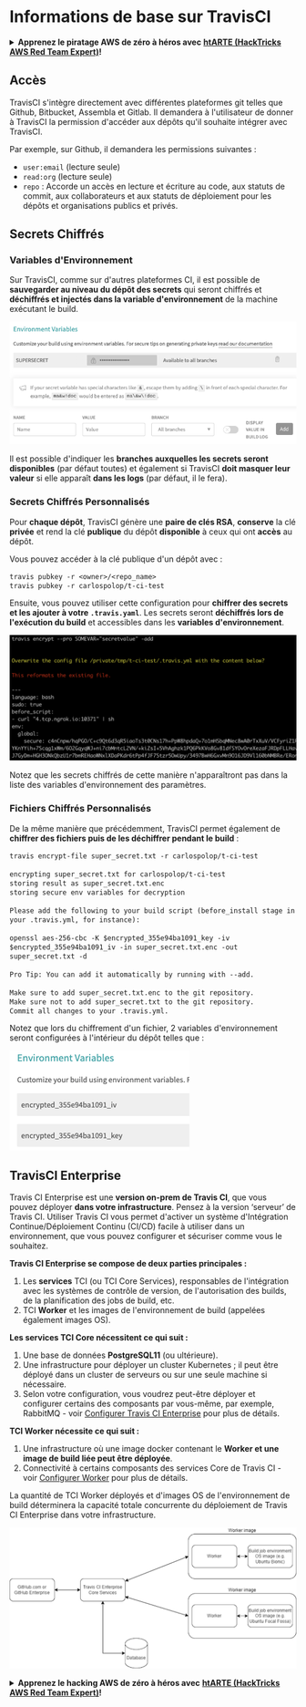 # Informations de base sur TravisCI

<details>

<summary><strong>Apprenez le piratage AWS de zéro à héros avec</strong> <a href="https://training.hacktricks.xyz/courses/arte"><strong>htARTE (HackTricks AWS Red Team Expert)</strong></a><strong>!</strong></summary>

Autres moyens de soutenir HackTricks :

* Si vous souhaitez voir votre **entreprise annoncée dans HackTricks** ou **télécharger HackTricks en PDF**, consultez les [**PLANS D'ABONNEMENT**](https://github.com/sponsors/carlospolop)!
* Obtenez le [**merchandising officiel PEASS & HackTricks**](https://peass.creator-spring.com)
* Découvrez [**La Famille PEASS**](https://opensea.io/collection/the-peass-family), notre collection d'[**NFTs**](https://opensea.io/collection/the-peass-family) exclusifs
* **Rejoignez le** 💬 [**groupe Discord**](https://discord.gg/hRep4RUj7f) ou le [**groupe telegram**](https://t.me/peass) ou **suivez** moi sur **Twitter** 🐦 [**@carlospolopm**](https://twitter.com/carlospolopm)**.**
* **Partagez vos astuces de piratage en soumettant des PR aux dépôts github** [**HackTricks**](https://github.com/carlospolop/hacktricks) et [**HackTricks Cloud**](https://github.com/carlospolop/hacktricks-cloud).

</details>

## Accès

TravisCI s'intègre directement avec différentes plateformes git telles que Github, Bitbucket, Assembla et Gitlab. Il demandera à l'utilisateur de donner à TravisCI la permission d'accéder aux dépôts qu'il souhaite intégrer avec TravisCI.

Par exemple, sur Github, il demandera les permissions suivantes :

* `user:email` (lecture seule)
* `read:org` (lecture seule)
* `repo` : Accorde un accès en lecture et écriture au code, aux statuts de commit, aux collaborateurs et aux statuts de déploiement pour les dépôts et organisations publics et privés.

## Secrets Chiffrés

### Variables d'Environnement

Sur TravisCI, comme sur d'autres plateformes CI, il est possible de **sauvegarder au niveau du dépôt des secrets** qui seront chiffrés et **déchiffrés et injectés dans la variable d'environnement** de la machine exécutant le build.

![](<../../.gitbook/assets/image (44).png>)

Il est possible d'indiquer les **branches auxquelles les secrets seront disponibles** (par défaut toutes) et également si TravisCI **doit masquer leur valeur** si elle apparaît **dans les logs** (par défaut, il le fera).

### Secrets Chiffrés Personnalisés

Pour **chaque dépôt**, TravisCI génère une **paire de clés RSA**, **conserve** la clé **privée** et rend la clé **publique** du dépôt **disponible** à ceux qui ont **accès** au dépôt.

Vous pouvez accéder à la clé publique d'un dépôt avec :
```
travis pubkey -r <owner>/<repo_name>
travis pubkey -r carlospolop/t-ci-test
```
Ensuite, vous pouvez utiliser cette configuration pour **chiffrer des secrets et les ajouter à votre `.travis.yaml`**. Les secrets seront **déchiffrés lors de l'exécution du build** et accessibles dans les **variables d'environnement**.

![](<../../.gitbook/assets/image (2) (2) (1) (1).png>)

Notez que les secrets chiffrés de cette manière n'apparaîtront pas dans la liste des variables d'environnement des paramètres.

### Fichiers Chiffrés Personnalisés

De la même manière que précédemment, TravisCI permet également de **chiffrer des fichiers puis de les déchiffrer pendant le build** :
```
travis encrypt-file super_secret.txt -r carlospolop/t-ci-test

encrypting super_secret.txt for carlospolop/t-ci-test
storing result as super_secret.txt.enc
storing secure env variables for decryption

Please add the following to your build script (before_install stage in your .travis.yml, for instance):

openssl aes-256-cbc -K $encrypted_355e94ba1091_key -iv $encrypted_355e94ba1091_iv -in super_secret.txt.enc -out super_secret.txt -d

Pro Tip: You can add it automatically by running with --add.

Make sure to add super_secret.txt.enc to the git repository.
Make sure not to add super_secret.txt to the git repository.
Commit all changes to your .travis.yml.
```
Notez que lors du chiffrement d'un fichier, 2 variables d'environnement seront configurées à l'intérieur du dépôt telles que :

![](<../../.gitbook/assets/image (23).png>)

## TravisCI Enterprise

Travis CI Enterprise est une **version on-prem de Travis CI**, que vous pouvez déployer **dans votre infrastructure**. Pensez à la version ‘serveur’ de Travis CI. Utiliser Travis CI vous permet d'activer un système d'Intégration Continue/Déploiement Continu (CI/CD) facile à utiliser dans un environnement, que vous pouvez configurer et sécuriser comme vous le souhaitez.

**Travis CI Enterprise se compose de deux parties principales :**

1. Les **services** TCI (ou TCI Core Services), responsables de l'intégration avec les systèmes de contrôle de version, de l'autorisation des builds, de la planification des jobs de build, etc.
2. TCI **Worker** et les images de l'environnement de build (appelées également images OS).

**Les services TCI Core nécessitent ce qui suit :**

1. Une base de données **PostgreSQL11** (ou ultérieure).
2. Une infrastructure pour déployer un cluster Kubernetes ; il peut être déployé dans un cluster de serveurs ou sur une seule machine si nécessaire.
3. Selon votre configuration, vous voudrez peut-être déployer et configurer certains des composants par vous-même, par exemple, RabbitMQ - voir [Configurer Travis CI Enterprise](https://docs.travis-ci.com/user/enterprise/tcie-3.x-setting-up-travis-ci-enterprise/) pour plus de détails.

**TCI Worker nécessite ce qui suit :**

1. Une infrastructure où une image docker contenant le **Worker et une image de build liée peut être déployée**.
2. Connectivité à certains composants des services Core de Travis CI - voir [Configurer Worker](https://docs.travis-ci.com/user/enterprise/setting-up-worker/) pour plus de détails.

La quantité de TCI Worker déployés et d'images OS de l'environnement de build déterminera la capacité totale concurrente du déploiement de Travis CI Enterprise dans votre infrastructure.

![](<../../.gitbook/assets/image (8) (1) (1) (1) (1) (1).png>)

<details>

<summary><strong>Apprenez le hacking AWS de zéro à héros avec</strong> <a href="https://training.hacktricks.xyz/courses/arte"><strong>htARTE (HackTricks AWS Red Team Expert)</strong></a><strong>!</strong></summary>

Autres moyens de soutenir HackTricks :

* Si vous souhaitez voir votre **entreprise annoncée dans HackTricks** ou **télécharger HackTricks en PDF**, consultez les [**PLANS D'ABONNEMENT**](https://github.com/sponsors/carlospolop)!
* Obtenez le [**merchandising officiel PEASS & HackTricks**](https://peass.creator-spring.com)
* Découvrez [**La Famille PEASS**](https://opensea.io/collection/the-peass-family), notre collection d'[**NFTs**](https://opensea.io/collection/the-peass-family) exclusifs
* **Rejoignez le** 💬 [**groupe Discord**](https://discord.gg/hRep4RUj7f) ou le [**groupe telegram**](https://t.me/peass) ou **suivez** moi sur **Twitter** 🐦 [**@carlospolopm**](https://twitter.com/carlospolopm)**.**
* **Partagez vos astuces de hacking en soumettant des PR aux dépôts github** [**HackTricks**](https://github.com/carlospolop/hacktricks) et [**HackTricks Cloud**](https://github.com/carlospolop/hacktricks-cloud).

</details>
